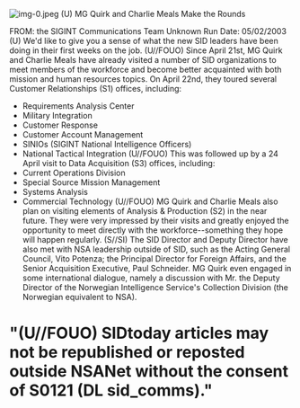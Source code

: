 ![img-0.jpeg](img-0.jpeg)
(U) MG Quirk and Charlie Meals Make the Rounds

FROM: the SIGINT Communications Team
Unknown
Run Date: 05/02/2003
(U) We'd like to give you a sense of what the new SID leaders have been doing in their first weeks on the job.
(U//FOUO) Since April 21st, MG Quirk and Charlie Meals have already visited a number of SID organizations to meet members of the workforce and become better acquainted with both mission and human resources topics. On April 22nd, they toured several Customer Relationships (S1) offices, including:

- Requirements Analysis Center
- Military Integration
- Customer Response
- Customer Account Management
- SINIOs (SIGINT National Intelligence Officers)
- National Tactical Integration
(U//FOUO) This was followed up by a 24 April visit to Data Acquisition (S3) offices, including:
- Current Operations Division
- Special Source Mission Management
- Systems Analysis
- Commercial Technology
(U//FOUO) MG Quirk and Charlie Meals also plan on visiting elements of Analysis \& Production (S2) in the near future. They were very impressed by their visits and greatly enjoyed the opportunity to meet directly with the workforce--something they hope will happen regularly.
(S//SI) The SID Director and Deputy Director have also met with NSA leadership outside of SID, such as the Acting General Council, Vito Potenza; the Principal Director for Foreign Affairs, and the Senior Acquisition Executive, Paul Schneider. MG Quirk even engaged in some international dialogue, namely a discussion with Mr. the Deputy Director of the Norwegian Intelligence Service's Collection Division (the Norwegian equivalent to NSA).


# "(U//FOUO) SIDtoday articles may not be republished or reposted outside NSANet without the consent of S0121 (DL sid_comms)."
